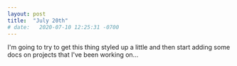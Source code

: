 ```yaml
---
layout: post
title:  "July 20th"
# date:   2020-07-10 12:25:31 -0700
---
```


I'm going to try to get this thing styled up a little and then start adding some docs on projects that I've been working on...
